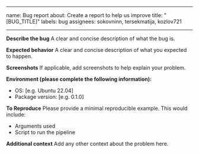 ______________________________________________________________________

name: Bug report
about: Create a report to help us improve
title: "\[BUG_TITLE\]"
labels: bug
assignees: sokovninn, tersekmatija, kozlov721

______________________________________________________________________

**Describe the bug**
A clear and concise description of what the bug is.

**Expected behavior**
A clear and concise description of what you expected to happen.

**Screenshots**
If applicable, add screenshots to help explain your problem.

**Environment (please complete the following information):**

- OS: \[e.g. Ubuntu 22.04\]
- Package version: \[e.g. 0.1.0\]

**To Reproduce**
Please provide a minimal reproducible example. This would include:

- Arguments used
- Script to run the pipeline

**Additional context**
Add any other context about the problem here.
